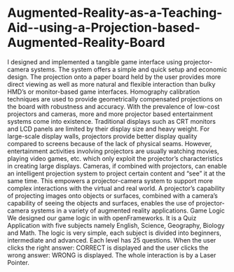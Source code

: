 Augmented-Reality-as-a-Teaching-Aid--using-a-Projection-based-Augmented-Reality-Board
=====================================================================================

I designed and implemented a tangible game interface using projector-camera systems. The system offers a simple and quick setup and economic design. The projection onto a paper board held by the user provides more direct viewing as well as more natural and flexible interaction than bulky HMD’s or monitor-based game interfaces. Homography calibration techniques are used to provide geometrically compensated projections on the board with robustness and accuracy. With the prevalence of low-cost projectors and cameras, more and more projector based entertainment systems come into existence. Traditional displays such as CRT monitors and LCD panels are limited by their display size and heavy weight. For large-scale display walls, projectors provide better display quality compared to screens because of the lack of physical seams. However, entertainment activities involving projectors are usually watching movies, playing video games, etc. which only exploit the projector’s characteristics in creating large displays. Cameras, if combined with projectors, can enable an intelligent projection system to project certain content and “see” it at the same time. This empowers a projector-camera system to support more complex interactions with the virtual and real world. A projector’s capability of projecting images onto objects or surfaces, combined with a camera’s capability of seeing the objects and surfaces, enables the use of projector-camera systems in a variety of augmented reality applications.
Game Logic
We designed our game logic in with openFrameworks. It is a Quiz Application with five subjects namely English, Science, Geography, Biology and Math. The logic is very simple, each subject is divided into beginners, intermediate and advanced. Each level has 25 questions.
When the user clicks the right answer: CORRECT is displayed and the user clicks the wrong answer: WRONG is displayed. The whole interaction is by a Laser Pointer.
